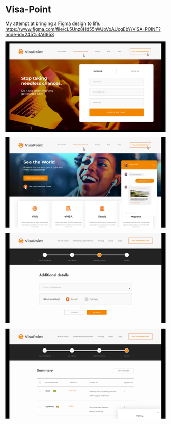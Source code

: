 # Visa-Point
My attempt at bringing a Figma design to life. https://www.figma.com/file/cL5Unz8Hd55hWJbVoAUcgEbY/VISA-POINT?node-id=245%3A6953

![Image 1](https://github.com/UmarAbdullahi/Visa-Point/blob/master/img/screen-shots/Screenshot6.png?raw=true)

![Image 2](https://github.com/UmarAbdullahi/Visa-Point/blob/master/img/screen-shots/Screenshot7.png?raw=true)

![Image 3](https://github.com/UmarAbdullahi/Visa-Point/blob/master/img/screen-shots/Screenshot8.png?raw=true)

![Image 4](https://github.com/UmarAbdullahi/Visa-Point/blob/master/img/screen-shots/Screenshot9.png?raw=true)
